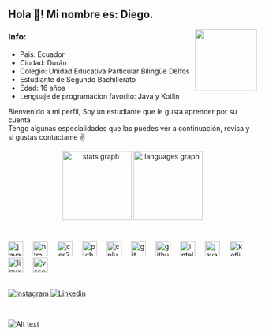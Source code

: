 <!--# 💫 Sobre mi:
Proyectos independientes<br>16 y.o<br>Colegio: Unidad Educativa Delfos<br>Grado: 2do Bachillerato


## 🌐 Redes sociales:
[![Instagram](https://img.shields.io/badge/Instagram-%23E4405F.svg?logo=Instagram&logoColor=white)](https://instagram.com/Diegx22v) [![TikTok](https://img.shields.io/badge/TikTok-%23000000.svg?logo=TikTok&logoColor=white)](https://tiktok.com/@Diegx22v) 

# 💻 Skills:
![C++](https://img.shields.io/badge/c++-%2300599C.svg?style=for-the-badge&logo=c%2B%2B&logoColor=white) ![Java](https://img.shields.io/badge/java-%23ED8B00.svg?style=for-the-badge&logo=openjdk&logoColor=white) ![Kotlin](https://img.shields.io/badge/kotlin-%237F52FF.svg?style=for-the-badge&logo=kotlin&logoColor=white) ![Python](https://img.shields.io/badge/python-3670A0?style=for-the-badge&logo=python&logoColor=ffdd54) ![JavaFX](https://img.shields.io/badge/javafx-%23FF0000.svg?style=for-the-badge&logo=javafx&logoColor=white) ![GitHub](https://img.shields.io/badge/github-%23121011.svg?style=for-the-badge&logo=github&logoColor=white) ![Git](https://img.shields.io/badge/git-%23F05033.svg?style=for-the-badge&logo=git&logoColor=white)
# 📊 GitHub Stats:
![](https://github-readme-stats.vercel.app/api/top-langs/?username=Diegx22v&theme=dark&hide_border=false&include_all_commits=false&count_private=false&layout=compact)
![](https://github-readme-streak-stats.herokuapp.com/?user=Diegx22v&theme=dark&hide_border=false)<br/>

---
[![](https://visitcount.itsvg.in/api?id=Diegx22v&label=Visitas&icon=2&pretty=true)](https://visitcount.itsvg.in)

![Alt text](https://spotify-recently-played-readme.vercel.app/api?user=31kxva3flx476bzhrg2qtsoqobuy)

<!-- Proudly created with GPRM ( https://gprm.itsvg.in ) -->
<h2 align="left">Hola 👋! Mi nombre es: Diego.</h2> <img align="right" height="125" src="https://i.pinimg.com/originals/f0/f0/d9/f0f0d932d6e39c7af5aa305cbd8da735.gif"  />

<h3>Info:</h3>
<ul>
  <li>Pais: Ecuador</li>
  <li>Ciudad: Durán</li>
  <li>Colegio: Unidad Educativa Particular Bilingüe Delfos</li>
  <li>Estudiante de Segundo Bachillerato</li>
  <li>Edad: 16 años </li>
  <li>Lenguaje de programacion favorito: Java y Kotlin</li>
</ul>



<p align="left">Bienvenido a mi perfil, Soy un estudiante que le gusta aprender por su cuenta <br> Tengo algunas especialidades que las puedes ver a continuación, revisa y si gustas contactame ✌️</p>




<div align="center">
  <img src="https://github-readme-stats.vercel.app/api?username=Diegx22v&hide_title=false&hide_rank=false&show_icons=true&include_all_commits=false&count_private=true&disable_animations=false&theme=tokyonight&locale=en&hide_border=false" height="140" alt="stats graph"  />
    <img src="https://github-readme-stats.vercel.app/api/top-langs?username=Diegx22v&locale=en&hide_title=false&layout=compact&card_width=320&langs_count=5&theme=tokyonight&hide_border=false" height="140" alt="languages graph"  />

</div>
<br>

###
<div align="left">
  <img src="https://cdn.jsdelivr.net/gh/devicons/devicon/icons/javascript/javascript-original.svg" height="30" alt="javascript logo" />
  <img width="12" />
  <img src="https://cdn.jsdelivr.net/gh/devicons/devicon/icons/html5/html5-original.svg" height="30" alt="html5 logo"  />
  <img width="12" />
  <img src="https://cdn.jsdelivr.net/gh/devicons/devicon/icons/css3/css3-original.svg" height="30" alt="css3 logo"  />
  <img width="12" />
  <img src="https://cdn.jsdelivr.net/gh/devicons/devicon/icons/python/python-original.svg" height="30" alt="python logo"  />
  <img width="12" />
  <img src="https://cdn.jsdelivr.net/gh/devicons/devicon/icons/cplusplus/cplusplus-original.svg" height="30" alt="cplusplus logo"  />
  <img width="12" />
  <img src="https://cdn.jsdelivr.net/gh/devicons/devicon/icons/git/git-original.svg" height="30" alt="git logo"  />
  <img width="12" />
  <img src="https://cdn.jsdelivr.net/gh/devicons/devicon/icons/github/github-original.svg" height="30" alt="github logo"  />
  <img width="12" />
  <img src="https://cdn.jsdelivr.net/gh/devicons/devicon/icons/intellij/intellij-original.svg" height="30" alt="intellij logo"  />
  <img width="12" />
  <img src="https://cdn.jsdelivr.net/gh/devicons/devicon/icons/java/java-original.svg" height="30" alt="java logo"  />
  <img width="12" />
  <img src="https://cdn.jsdelivr.net/gh/devicons/devicon/icons/kotlin/kotlin-original.svg" height="30" alt="kotlin logo"  />
  <img width="12" />
  <img src="https://cdn.jsdelivr.net/gh/devicons/devicon/icons/linux/linux-original.svg" height="30" alt="linux logo"  />
  <img width="12" />
  <img src="https://cdn.jsdelivr.net/gh/devicons/devicon/icons/vscode/vscode-original.svg" height="30" alt="vscode logo"  />
</div>
<br>



[![Instagram](https://img.shields.io/static/v1?message=Instagram&logo=instagram&label=&color=E4405F&logoColor=white&labelColor=&style=for-the-badge)](https://instagram.com/Diegxd22v) [![Linkedin](https://img.shields.io/static/v1?message=LinkedIn&logo=linkedin&label=&color=0077B5&logoColor=white&labelColor=&style=for-the-badge)](https://www.linkedin.com/in/diego-v-634874304/)  



<br>

![Alt text](https://spotify-recently-played-readme.vercel.app/api?user=31kxva3flx476bzhrg2qtsoqobuy)

###


###


###


